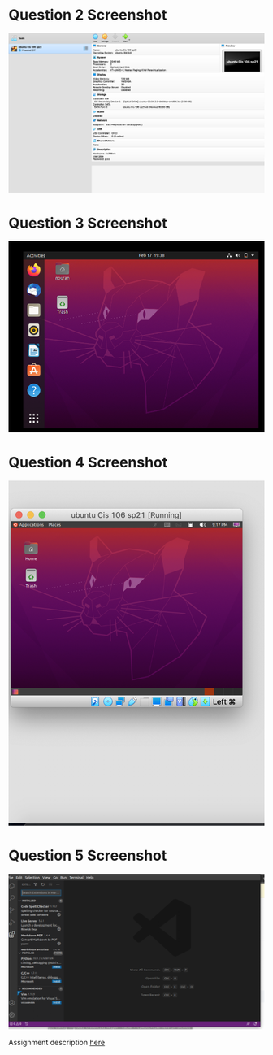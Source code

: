 # Question 2 Screenshot

![question 2 answer](../images/virtualbox.png)
# Question 3 Screenshot

![question 3 answer](../images/question3.png)
# Question 4 Screenshot

![question 4 answer](../images/question4.png)
# Question 5 Screenshot

![question 5 answer](../images/question5.png)

Assignment description [here](https://raw.githubusercontent.com/ra559/cis106/main/labs/lab2.md)